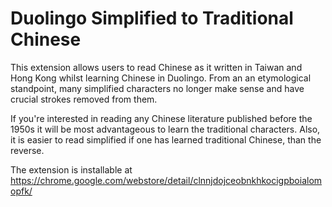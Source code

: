 # Duolingo Simplified to Traditional Chinese

This extension allows users to read Chinese as it written in Taiwan and Hong Kong whilst learning Chinese in Duolingo. From an an etymological standpoint, many simplified characters no longer make sense and have crucial strokes removed from them.

If you're interested in reading any Chinese literature published before the 1950s it will be most advantageous to learn the traditional characters. Also, it is easier to read simplified if one has learned traditional Chinese, than the reverse.

The extension is installable at https://chrome.google.com/webstore/detail/clnnjdojceobnkhkocigpboialomopfk/

